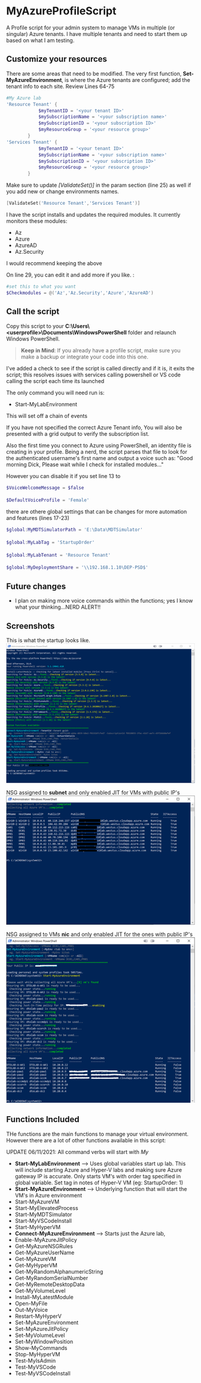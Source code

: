 # MyAzureProfileScript

A Profile script for your admin system to manage VMs in multiple (or singular) Azure tenants. I have multiple tenants and need to start them up based on what I am testing.

## Customize your resources

There are some areas that need to be modified. The very first function, __Set-MyAzureEnvironment__, is where the Azure tenants are configured; add the tenant info to each site. Review Lines 64-75

```powershell
#My Azure lab
'Resource Tenant' {
            $myTenantID = '<your tenant ID>'
            $mySubscriptionName = '<your subscription name>'
            $mySubscriptionID = '<your subscription ID>'
            $myResourceGroup = '<your resource group>'
        }
'Services Tenant' {
            $myTenantID = '<your tenant ID>'
            $mySubscriptionName = '<your subscription name>'
            $mySubscriptionID = '<your subscription ID>'
            $myResourceGroup = '<your resource group>'
        }
```

Make sure to update _[ValidateSet()]_ in the param section (line 25) as well if you add new or change environments names.

```powershell
[ValidateSet('Resource Tenant','Services Tenant')]
```

I have the script installs and updates the required modules. It currently monitors these modules:

- Az
- Azure
- AzureAD
- Az.Security

I would recommend keeping the above

On line 29, you can edit it and add more if you like. :

```powershell
#set this to what you want
$Checkmodules = @('Az','Az.Security','Azure','AzureAD')
```

## Call the script

Copy this script to your __C:\Users\\\<userprofile>\Documents\WindowsPowerShell__ folder and relaunch Windows PowerShell.
> __Keep in Mind__: If you already have a profile script, make sure you make a backup or integrate your code into this one.

 I've added a check to see if the script is called directly and if it is, it exits the script; this resolves issues with services calling powershell or VS code calling the script  each time its launched

The only command you will need run is:

- Start-MyLabEnvironment

This will set off a chain of events

If you have not specified the correct Azure Tenant info, You will also be presented with a grid output to verify the subscription list.

Also the first time you connect to Azure using PowerShell, an identity file is creating in your profile. Being a nerd, the script parses that file to look for the authenticated username's first name and output a voice such as: "Good morning Dick, Please wait while I check for installed modules..."

However you can disable it if you set line 13 to

```powershell
$VoiceWelcomeMessage = $false

$DefaultVoiceProfile = 'Female'
```
there are othere global settings that can be changes for more automation and features (lines 17-23)

```powershell
$global:MyMDTSimulatorPath = 'E:\Data\MDTSimulator'

$global:MyLabTag = 'StartupOrder'

$global:MyLabTenant = 'Resource Tenant'

$global:MyDeploymentShare = '\\192.168.1.10\DEP-PSD$'
```


## Future changes
- I plan on making more voice commands within the functions; yes I know what your thinking...NERD ALERT!!

## Screenshots

This is what the startup looks like.
![Console](.images/AzureEnvironment.PNG)

NSG assigned to __subnet__ and only enabled JIT for VMs with public IP's
![NSG On Subnet](.images/status.png)

NSG assigned to VMs __nic__ and only enabled JIT for the ones with public IP's
![NSG on NIC](.images/startedvms.png)

## Functions Included

THe functions are the main functions to manage your virtual environment. However there are a lot of other functions available in this script:

UPDATE 06/11/2021: All command verbs will start with _My_


- **Start-MyLabEnvironment** --> Uses global variables start up lab. This will include starting Azure and Hyper-V labs and making sure Azure gateway IP is accurate. Only starts VM's with order tag specified in global variable. Set tag in notes of Hyper-V VM (eg: StartupOrder: 1)
- **Start-MyAzureEnvironment** --> Underlying function that will start the VM's in Azure environment
- Start-MyAzureVM
- Start-MyElevatedProcess
- Start-MyMDTSimulator
- Start-MyVSCodeInstall
- Start-MyHyperVM
- **Connect-MyAzureEnvironment** --> Starts just the Azure lab, 
- Enable-MyAzureJitPolicy
- Get-MyAzureNSGRules
- Get-MyAzureUserName
- Get-MyAzureVM
- Get-MyHyperVM
- Get-MyRandomAlphanumericString
- Get-MyRandomSerialNumber
- Get-MyRemoteDesktopData
- Get-MyVolumeLevel
- Install-MyLatestModule
- Open-MyFile
- Out-MyVoice
- Restart-MyHyperV
- Set-MyAzureEnvironment
- Set-MyAzureJitPolicy
- Set-MyVolumeLevel
- Set-MyWindowPosition
- Show-MyCommands
- Stop-MyHyperVM
- Test-MyIsAdmin
- Test-MyVSCode
- Test-MyVSCodeInstall

